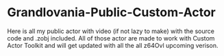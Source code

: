 # Grandlovania-Public-Custom-Actor
Here is all my public actor with video (if not lazy to make) with the source code and .zobj included.
All of those actor are made to work with Custom Actor Toolkit and will get updated with all the all z64Ovl upcoming verison.
